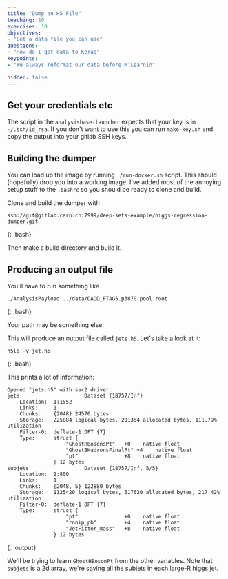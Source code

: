 ```yaml
---
title: "Dump an H5 File"
teaching: 10
exercises: 10
objectives:
- "Get a data file you can use"
questions:
- "How do I get data to Keras"
keypoints:
- "We always reformat our data before M'Learnin"

hidden: false
---
```


## Get your credentials etc

The script in the `analysisbase-launcher` expects that your key is in
`~/.ssh/id_rsa`. If you don't want to use this you can run
`make-key.sh` and copy the output into your gitlab SSH keys.


## Building the dumper

You can load up the image by running `./run-docker.sh` script. This
should (hopefully) drop you into a working image. I've added most of
the annoying setup stuff to the `.bashrc` so you should be ready to
clone and build.

Clone and build the dumper with

~~~
ssh://git@gitlab.cern.ch:7999/deep-sets-example/higgs-regression-dumper.git
~~~
{: .bash}

Then make a build directory and build it.


## Producing an output file

You'll have to run something like

~~~
./AnalysisPayload ../data/DAOD_FTAG5.p3870.pool.root
~~~
{: .bash}

Your path may be something else.

This will produce an output file called `jets.h5`. Let's take a look
at it:

~~~
h5ls -v jet.h5
~~~
{: .bash}

This prints a lot of information:

~~~
Opened "jets.h5" with sec2 driver.
jets                     Dataset {18757/Inf}
    Location:  1:1552
    Links:     1
    Chunks:    {2048} 24576 bytes
    Storage:   225084 logical bytes, 201354 allocated bytes, 111.79% utilization
    Filter-0:  deflate-1 OPT {7}
    Type:      struct {
                   "GhostHBosonsPt"   +0    native float
                   "GhostBHadronsFinalPt" +4    native float
                   "pt"               +8    native float
               } 12 bytes
subjets                  Dataset {18757/Inf, 5/5}
    Location:  1:800
    Links:     1
    Chunks:    {2048, 5} 122880 bytes
    Storage:   1125420 logical bytes, 517620 allocated bytes, 217.42% utilization
    Filter-0:  deflate-1 OPT {7}
    Type:      struct {
                   "pt"               +0    native float
                   "rnnip_pb"         +4    native float
                   "JetFitter_mass"   +8    native float
               } 12 bytes
~~~
{: .output}

We'll be trying to learn `GhostHBosonPt` from the other
variables. Note that `subjets` is a 2d array, we're saving all the
subjets in each large-R higgs jet.
